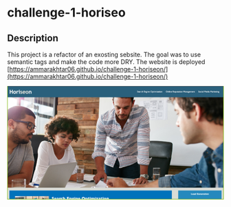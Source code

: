 # challenge-1-horiseo

## Description 
This project is a refactor of an exosting sebsite. The goal was to use semantic tags and make the code more DRY. The website is deployed [https://ammarakhtar06.github.io/challenge-1-horiseon/](https://ammarakhtar06.github.io/challenge-1-horiseon/)

![alt screenshot of website](./assets/images/project1.png)